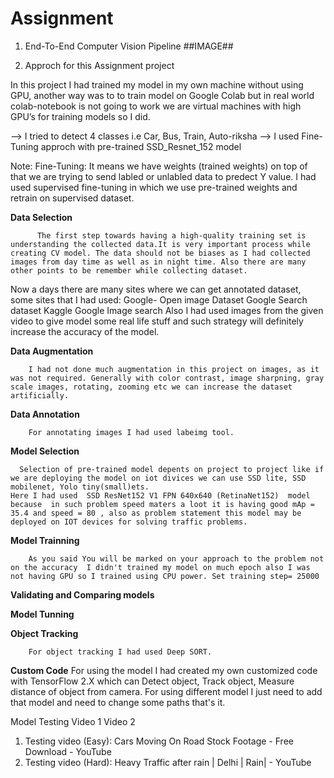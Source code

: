 # Assignment

1. End-To-End Computer Vision Pipeline
	##IMAGE##
  
2. Approch for this Assignment project

In this project I had trained my model in my own machine without using GPU, another way was to to train model on Google Colab but in real world colab-notebook 
is not going to work we are virtual machines with high GPU’s for training models so I did.

--> I tried to detect 4 classes i.e Car, Bus, Train, Auto-riksha
--> I used Fine-Tuning approch with pre-trained SSD_Resnet_152 model

Note: Fine-Tuning: It means we have weights (trained weights) on top of that we are trying to send labled or unlabled data to predect Y value. 
      I had used supervised fine-tuning in which we use pre-trained weights and retrain on supervised dataset.

**Data Selection**

          The first step towards having a high-quality training set is understanding the collected data.It is very important process while creating CV model. The data should not be biases as I had collected images from day time as well as in night time. Also there are many other points to be remember while collecting dataset.
Now a days there are many sites where we can get annotated dataset, some sites that I had used:
Google- Open image Dataset
Google Search dataset
Kaggle
Google Image search
Also I had used images from the given video to give model some real life stuff and such strategy will definitely increase the accuracy of the model.

**Data Augmentation**
	
		I had not done much augmentation in this project on images, as it was not required. Generally with color contrast, image sharpning, gray scale images, rotating, zooming etc we can increase the dataset artificially.

**Data Annotation**
	
		For annotating images I had used labeimg tool.

**Model Selection**

	  Selection of pre-trained model depents on project to project like if we are deploying the model on iot divices we can use SSD lite, SSD mobilenet, Yolo tiny(small)ets. 
    Here I had used  SSD ResNet152 V1 FPN 640x640 (RetinaNet152)  model because  in such problem speed maters a loot it is having good mAp = 35.4 and speed = 80 , also as problem statement this model may be deployed on IOT devices for solving traffic problems.

**Model Trainning**

		As you said You will be marked on your approach to the problem not on the accuracy  I didn't trained my model on much epoch also I was not having GPU so I trained using CPU power. Set training step= 25000

**Validating and Comparing models**

**Model Tunning**

**Object Tracking**

		For object tracking I had used Deep SORT.
**Custom Code**
		For using the model I had created my own customized code with TensorFlow 2.X which can Detect object, Track object, Measure distance of object from camera.
    For using different model I just need to add that model and need to change some paths that's it.

Model Testing
Video 1
Video 2


1. Testing video (Easy): Cars Moving On Road Stock Footage - Free Download - YouTube
2. Testing video (Hard): Heavy Traffic after rain | Delhi | Rain| - YouTube
